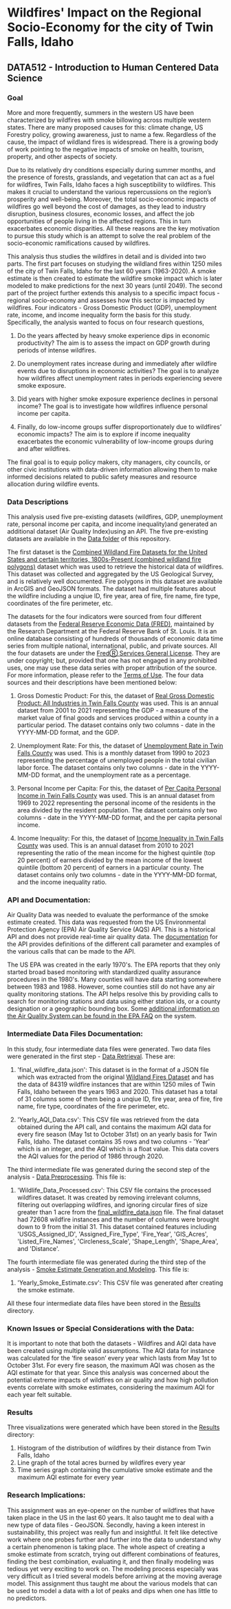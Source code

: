 # Wildfires' Impact on the Regional Socio-Economy for the city of Twin Falls, Idaho
## DATA512 - Introduction to Human Centered Data Science

### Goal

More and more frequently, summers in the western US have been characterized by wildfires with smoke billowing across multiple western states. There are many proposed causes for this: climate change, US Forestry policy, growing awareness, just to name a few. Regardless of the cause, the impact of wildland fires is widespread. There is a growing body of work pointing to the negative impacts of smoke on health, tourism, property, and other aspects of society.

Due to its relatively dry conditions especially during summer months, and the presence of forests, grasslands, and vegetation that can act as a fuel for wildfires, Twin Falls, Idaho faces a high susceptibility to wildfires. This makes it crucial to understand the various repercussions on the region’s prosperity and well-being. Moreover, the total socio-economic impacts of wildfires go well beyond the cost of damages, as they lead to industry disruption, business closures, economic losses, and affect the job opportunities of people living in the affected regions. This in turn exacerbates economic disparities. All these reasons are the key motivation to pursue this study which is an attempt to solve the real problem of the socio-economic ramifications caused by wildfires.

This analysis thus studies the wildfires in detail and is divided into two parts. The first part focuses on studying the wildland fires within 1250 miles of the city of Twin Falls, Idaho for the last 60 years (1963-2020). A smoke estimate is then created to estimate the wildfire smoke impact which is later modeled to make predictions for the next 30 years (until 2049). The second part of the project further extends this analysis to a specific impact focus - regional socio-economy and assesses how this sector is impacted by wildfires. Four indicators - Gross Domestic Product (GDP), unemployment rate, income, and income inequality form the basis for this study. Specifically, the analysis wanted to focus on four research questions,

1. Do the years affected by heavy smoke experience dips in economic productivity? The aim is to assess the impact on GDP growth during periods of intense wildfires.

2. Do unemployment rates increase during and immediately after wildfire events due to disruptions in economic activities? The goal is to analyze how wildfires affect unemployment rates in periods experiencing severe smoke exposure.

3. Did years with higher smoke exposure experience declines in personal income? The goal is to investigate how wildfires influence personal income per capita.

4. Finally, do low-income groups suffer disproportionately due to wildfires’ economic impacts? The aim is to explore if income inequality exacerbates the economic vulnerability of low-income groups during and after wildfires.

The final goal is to equip policy makers, city managers, city councils, or other civic institutions with data-driven information allowing them to make informed decisions related to public safety measures and resource allocation during wildfire events.

### Data Descriptions

This analysis used five pre-existing datasets (wildfires, GDP, unemployment rate, personal income per capita, and income inequality)and generated an additional dataset (Air Quality Index)using an API. The five pre-existing datasets are available in the [Data folder](https://github.com/TanushreeYandra/data-512-final-project/tree/main/Data) of this repository.

The first dataset is the [Combined Wildland Fire Datasets for the United States and certain territories, 1800s-Present (combined wildland fire polygons)](https://www.sciencebase.gov/catalog/item/61aa537dd34eb622f699df81) dataset which was used to retrieve the historical data of wildfires. This dataset was collected and aggregated by the US Geological Survey, and is relatively well documented. Fire polygons in this dataset are available in ArcGIS and GeoJSON formats. The dataset had multiple features about the wildfire including a unqiue ID, fire year, area of fire, fire name, fire type, coordinates of the fire perimeter, etc. 

The datasets for the four indicators were sourced from four different datasets from the [Federal Reserve Economic Data (FRED)](https://fredhelp.stlouisfed.org/fred/about/about-fred/what-is-fred/), maintained by the Research Department at the Federal Reserve Bank of St. Louis. It is an online database consisting of hundreds of thousands of economic data time series from multiple national, international, public, and private sources. All the four datasets are under the [FredⓇ Services General License](https://fred.stlouisfed.org/legal/#property-rights). They are under copyright; but, provided that one has not engaged in any prohibited uses, one may use these data series with proper attribution of the source. For more information, please refer to the [Terms of Use](https://fred.stlouisfed.org/legal/#fred-terms). The four data sources and their descriptions have been mentioned below:

1. Gross Domestic Product: For this, the dataset of [Real Gross Domestic Product: All Industries in Twin Falls County](https://fred.stlouisfed.org/series/REALGDPALL16083) was used. This is an annual dataset from 2001 to 2021 representing the GDP - a measure of the market value of final goods and services produced within a county in a particular period. The dataset contains only two columns - date in the YYYY-MM-DD format, and the GDP.

2. Unemployment Rate: For this, the dataset of [Unemployment Rate in Twin Falls County](https://fred.stlouisfed.org/series/IDTWIN5URN) was used. This is a monthly dataset from 1990 to 2023 representing the percentage of unemployed people in the total civilian labor force. The dataset contains only two columns - date in the YYYY-MM-DD format, and the unemployment rate as a percentage.

3. Personal Income per Capita: For this, the dataset of [Per Capita Personal Income in Twin Falls County](https://fred.stlouisfed.org/series/PCPI16083) was used. This is an annual dataset from 1969 to 2022 representing the personal income of the residents in the area divided by the resident population. The dataset contains only two columns - date in the YYYY-MM-DD format, and the per capita personal income.

4. Income Inequality: For this, the dataset of [Income Inequality in Twin Falls County](https://fred.stlouisfed.org/series/2020RATIO016083) was used. This is an annual dataset from 2010 to 2021 representing the ratio of the mean income for the highest quintile (top 20 percent) of earners divided by the mean income of the lowest quintile (bottom 20 percent) of earners in a particular county. The dataset contains only two columns - date in the YYYY-MM-DD format, and the income inequality ratio.

### API and Documentation:

Air Quality Data was needed to evaluate the performance of the smoke estimate created. This data was requested from the US Environmental Protection Agency (EPA) Air Quality Service (AQS) API. This is a historical API and does not provide real-time air quality data. The [documentation](https://aqs.epa.gov/aqsweb/documents/data_api.html) for the API provides definitions of the different call parameter and examples of the various calls that can be made to the API.

The US EPA was created in the early 1970's. The EPA reports that they only started broad based monitoring with standardized quality assurance procedures in the 1980's. Many counties will have data starting somewhere between 1983 and 1988. However, some counties still do not have any air quality monitoring stations. The API helps resolve this by providing calls to search for monitoring stations and data using either station ids, or a county designation or a geographic bounding box. Some [additional information on the Air Quality System can be found in the EPA FAQ](https://www.epa.gov/outdoor-air-quality-data/frequent-questions-about-airdata) on the system.

### Intermediate Data Files Documentation: 

In this study, four intermediate data files were generated. Two data files were generated in the first step - [Data Retrieval](https://github.com/TanushreeYandra/data-512-final-project/blob/main/Analysis/Wildfires_Analysis_Data_Retrieval.ipynb). These are:

1. 'final_wildfire_data.json': This dataset is in the format of a JSON file which was extracted from the original [Wildland Fires Dataset](https://github.com/TanushreeYandra/data-512-final-project/blob/main/Data/USGS_Wildland_Fire_Combined_Dataset.json.zip) and has the data of 84319 wildfire instances that are within 1250 miles of Twin Falls, Idaho between the years 1963 and 2020. This dataset has a total of 31 columns some of them being a unqiue ID, fire year, area of fire, fire name, fire type, coordinates of the fire perimeter, etc.
  
2. 'Yearly_AQI_Data.csv': This CSV file was retrieved from the data obtained during the API call, and contains the maximum AQI data for every fire season (May 1st to October 31st) on an yearly basis for Twin Falls, Idaho. The dataset contains 35 rows and two columns - 'Year' which is an integer, and the AQI which is a float value. This data covers the AQI values for the period of 1986 through 2020.

The third intermediate file was generated during the second step of the analysis - [Data Preprocessing](https://github.com/TanushreeYandra/data-512-final-project/blob/main/Analysis/Wildfires_Analysis_Data_Preprocessing.ipynb). This file is:

1. 'Wildlife_Data_Processed.csv': This CSV file contains the processed wildfires dataset. It was created by removing irrelevant columns, filtering out overlapping wildfires, and ignoring circular fires of size greater than 1 acre from the [final_wildfire_data.json](https://github.com/TanushreeYandra/data-512-final-project/blob/main/Results/final_wildfire_data.json.zip) file. The final dataset had 72608 wildfire instances and the number of columns were brought down to 9 from the initial 31. This dataset contained features including 'USGS_Assigned_ID', 'Assigned_Fire_Type', 'Fire_Year', 'GIS_Acres', 'Listed_Fire_Names', 'Circleness_Scale', 'Shape_Length', 'Shape_Area', and 'Distance'.

The fourth intermediate file was generated during the third step of the analysis - [Smoke Estimate Generation and Modeling](https://github.com/TanushreeYandra/data-512-final-project/blob/main/Analysis/Wildfires_Analysis_Smoke_Estimates_and_Modeling.ipynb). This file is:

1. 'Yearly_Smoke_Estimate.csv': This CSV file was generated after creating the smoke estimate.

All these four intermediate data files have been stored in the [Results](https://github.com/TanushreeYandra/data-512-final-project/tree/main/Results) directory.

### Known Issues or Special Considerations with the Data:

It is important to note that both the datasets - Wildfires and AQI data have been created using multiple valid assumptions. The AQI data for instance was calculated for the ‘fire season’ every year which lasts from May 1st to October 31st. For every fire season, the maximum AQI was chosen as the AQI estimate for that year. Since this analysis was concerned about the potential extreme impacts of wildfires on air quality and how high pollution events correlate with smoke estimates, considering the maximum AQI for each year felt suitable.

### Results

Three visualizations were generated which have been stored in the [Results](https://github.com/TanushreeYandra/data-512-projectpart1/tree/main/Results) directory:
1. Histogram of the distribution of wildfires by their distance from Twin Falls, Idaho
2. Line graph of the total acres burned by wildfires every year
3. Time series graph containing the cumulative smoke estimate and the maximum AQI estimate for every year

### Research Implications:

This assignment was an eye-opener on the number of wildfires that have taken place in the US in the last 60 years. It also taught me to deal with a new type of data files - GeoJSON. Secondly, having a keen interest in sustainability, this project was really fun and insightful. It felt like detective work where one probes further and further into the data to understand why a certain phenomenon is taking place. The whole aspect of creating a smoke estimate from scratch, trying out different combinations of features, finding the best combination, evaluating it, and then finally modeling was tedious yet very exciting to work on. The modeling process especially was very difficult as I tried several models before arriving at the moving average model. This assignment thus taught me about the various models that can be used to model a data with a lot of peaks and dips when one has little to no predictors.
